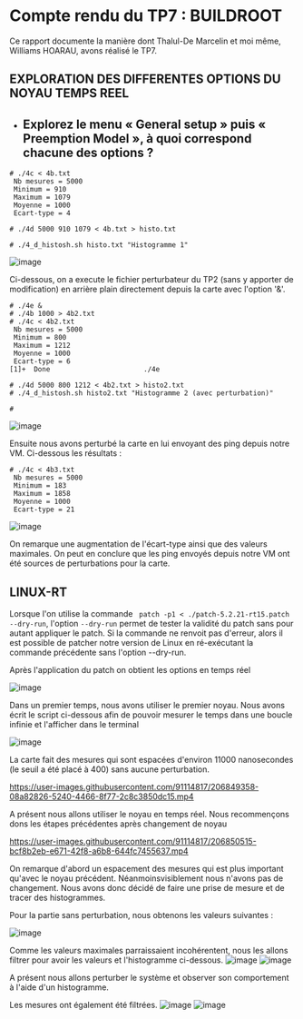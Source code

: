 # Compte rendu du TP7 :  BUILDROOT

Ce rapport documente la manière dont Thalul-De Marcelin et moi même, Williams HOARAU, avons réalisé le TP7.

## EXPLORATION DES DIFFERENTES OPTIONS DU NOYAU TEMPS REEL

- Explorez le menu « General setup » puis « Preemption Model », à quoi correspond chacune des options ?
  -  


```console
# ./4c < 4b.txt
 Nb mesures = 5000
 Minimum = 910
 Maximum = 1079
 Moyenne = 1000
 Ecart-type = 4
 
# ./4d 5000 910 1079 < 4b.txt > histo.txt

# ./4_d_histosh.sh histo.txt "Histogramme 1"

```

![image](https://user-images.githubusercontent.com/91114817/204555311-6f1afd27-c262-4c87-af0e-2b7bba6158fe.png)

Ci-dessous, on a execute le fichier perturbateur du TP2 (sans y apporter de modification) en arrière plain directement depuis la carte avec l'option '&'.

```console
# ./4e & 
# ./4b 1000 > 4b2.txt 
# ./4c < 4b2.txt
 Nb mesures = 5000
 Minimum = 800
 Maximum = 1212
 Moyenne = 1000
 Ecart-type = 6
[1]+  Done                       ./4e

# ./4d 5000 800 1212 < 4b2.txt > histo2.txt
# ./4_d_histosh.sh histo2.txt "Histogramme 2 (avec perturbation)"

# 
```

![image](https://user-images.githubusercontent.com/91114817/204561367-e7a85dcf-8821-4b8f-b83e-c6449c97b94e.png)


Ensuite nous avons perturbé la carte en lui envoyant des ping depuis notre VM. Ci-dessous les résultats :

```console
# ./4c < 4b3.txt
 Nb mesures = 5000
 Minimum = 183
 Maximum = 1858
 Moyenne = 1000
 Ecart-type = 21

```

![image](https://user-images.githubusercontent.com/91114817/204567635-6fa23011-cc9d-41e3-950c-f5ce9804cd1b.png)

On remarque une augmentation de l'écart-type ainsi que des valeurs maximales. On peut en conclure que les ping envoyés depuis notre VM ont été sources de perturbations pour la carte.

## LINUX-RT

Lorsque l'on utilise la commande ` patch -p1 < ./patch-5.2.21-rt15.patch --dry-run`, l'option `--dry-run` permet de tester la validité du patch sans pour autant appliquer le patch. Si la commande ne renvoit pas d'erreur, alors il est possible de patcher notre version de Linux en ré-exécutant la commande précédente sans l'option --dry-run. 

Après l'application du patch on obtient les options en temps réel 

![image](https://user-images.githubusercontent.com/91114817/206841867-72d8814d-7aae-4a84-9ccc-3bfabcfbc192.png)


Dans un premier temps, nous avons utiliser le premier noyau. Nous avons écrit le script ci-dessous afin de pouvoir mesurer le temps dans une boucle infinie et l'afficher dans le terminal 

![image](https://user-images.githubusercontent.com/91114817/206849472-33ff3c40-59f9-47bf-aecf-d3b37550c79b.png)

La carte fait des mesures qui sont espacées d'environ 11000 nanosecondes (le seuil a été placé à 400) sans aucune perturbation.

https://user-images.githubusercontent.com/91114817/206849358-08a82826-5240-4466-8f77-2c8c3850dc15.mp4


A présent nous allons utiliser le noyau en temps réel. Nous recommençons dons les étapes précédentes après changement de noyau

https://user-images.githubusercontent.com/91114817/206850515-bcf8b2eb-e671-42f8-a6b8-644fc7455637.mp4

On remarque d'abord un espacement des mesures qui est plus important qu'avec le noyau précédent. Néanmoinsvisiblement nous n'avons pas de changement. Nous avons donc décidé de faire une prise de mesure et de tracer des histogrammes.

Pour la partie sans perturbation, nous obtenons les valeurs suivantes :

![image](https://user-images.githubusercontent.com/91114817/206851112-16f0ce38-84ca-438a-9839-32be028d6ab0.png)

Comme les valeurs maximales parraissaient incohérentent, nous les allons filtrer pour avoir les valeurs et l'histogramme ci-dessous.
![image](https://user-images.githubusercontent.com/91114817/206851400-d194594c-3995-4d1b-8ff3-6b0a062c9570.png)
![image](https://user-images.githubusercontent.com/91114817/206851417-57292d50-58dc-45be-9ed5-301be392f8a6.png)

A présent nous allons perturber le système et observer son comportement à l'aide d'un histogramme.

Les mesures ont également été filtrées.
![image](https://user-images.githubusercontent.com/91114817/206851529-07485179-2d56-411b-902c-091c470320a6.png)
![image](https://user-images.githubusercontent.com/91114817/206851578-ef50eb92-e290-41dc-b5bb-e0413eee1204.png)







